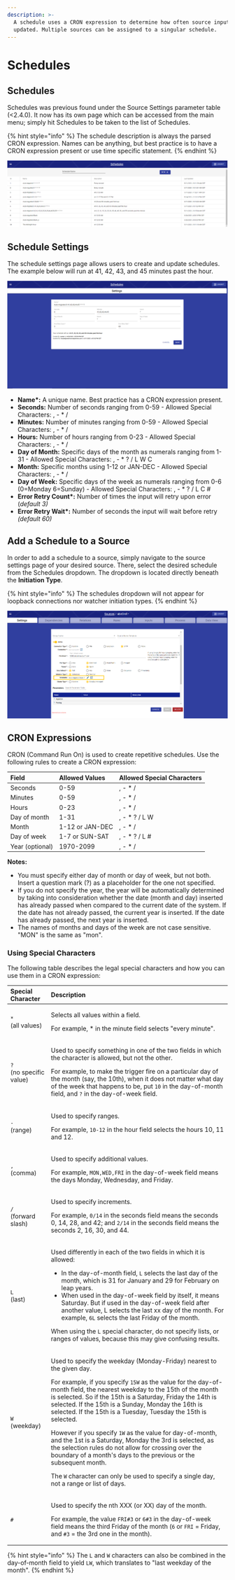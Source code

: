 ```yaml
---
description: >-
  A schedule uses a CRON expression to determine how often source inputs are
  updated. Multiple sources can be assigned to a singular schedule.
---
```


# Schedules

## Schedules

Schedules was previous found under the Source Settings parameter table \(&lt;2.4.0\). It now has its own page which can be accessed from the main menu; simply hit Schedules to be taken to the list of Schedules.

{% hint style="info" %}
The schedule description is always the parsed CRON expression. Names can be anything, but best practice is to have a CRON expression present or use time specific statement.
{% endhint %}

![](../.gitbook/assets/schedules_002.png)

## Schedule Settings

The schedule settings page allows users to create and update schedules. The example below will run at 41, 42, 43, and 45 minutes past the hour.

![](../.gitbook/assets/schedules_003.png)

* **Name\*:** A unique name. Best practice has a CRON expression present.
* **Seconds:** Number of seconds ranging from 0-59 - Allowed Special Characters: , - \* /
* **Minutes:** Number of minutes ranging from 0-59 - Allowed Special Characters: , - \* /
* **Hours:** Number of hours ranging from 0-23 - Allowed Special Characters: , - \* /
* **Day of Month:** Specific days of the month as numerals ranging from 1-31 - Allowed Special Characters: , - \* ? / L W C
* **Month:** Specific months using 1-12 or JAN-DEC - Allowed Special Characters: , - \* /
* **Day of Week:** Specific days of the week as numerals ranging from 0-6 \(0=Monday 6=Sunday\) - Allowed Special Characters: , - \* ? / L C \#
* **Error Retry Count\*:** Number of times the input will retry upon error \(_default 3\)_
* **Error Retry Wait\*:** Number of seconds the input will wait before retry _\(default 60\)_

## Add a Schedule to a Source

In order to add a schedule to a source, simply navigate to the source settings page of your desired source. There, select the desired schedule from the Schedules dropdown. The dropdown is located directly beneath the **Initiation Type**.

{% hint style="info" %}
The schedules dropdown will not appear for loopback connections nor watcher initiation types.
{% endhint %}

![](../.gitbook/assets/schedules_004%20%281%29.png)

## CRON Expressions

CRON \(Command Run On\) is used to create repetitive schedules. Use the following rules to create a CRON expression:

| **Field** | **Allowed Values** | **Allowed Special Characters** |
| :--- | :--- | :--- |
| Seconds | 0-59 | , - \* / |
| Minutes | 0-59 | , - \* / |
| Hours | 0-23 | , - \* / |
| Day of month | 1-31 | , - \* ? / L W |
| Month | 1-12 or JAN-DEC | , - \* / |
| Day of week | 1-7 or SUN-SAT | , - \* ? / L \# |
| Year \(optional\) | 1970-2099 | , - \* / |

**Notes:**

* You must specify either day of month or day of week, but not both. Insert a question mark \(?\) as a placeholder for the one not specified.
* If you do not specify the year, the year will be automatically determined by taking into consideration whether the date \(month and day\) inserted has already passed when compared to the current date of the system. If the date has not already passed, the current year is inserted. If the date has already passed, the next year is inserted.
* The names of months and days of the week are not case sensitive. "MON" is the same as "mon".

### Using Special Characters

The following table describes the legal special characters and how you can use them in a CRON expression:

<table>
  <thead>
    <tr>
      <th style="text-align:left"><b>Special Character</b>
      </th>
      <th style="text-align:left"><b>Description</b>
      </th>
    </tr>
  </thead>
  <tbody>
    <tr>
      <td style="text-align:left"><code>*</code>
        <br />(all values)</td>
      <td style="text-align:left">
        <p>Selects all values within a field.</p>
        <p>For example, * in the minute field selects &quot;every minute&quot;.</p>
      </td>
    </tr>
    <tr>
      <td style="text-align:left"><code>?</code>
        <br />(no specific value)</td>
      <td style="text-align:left">
        <p>Used to specify something in one of the two fields in which the character
          is allowed, but not the other.</p>
        <p>For example, to make the trigger fire on a particular day of the month
          (say, the 10th), when it does not matter what day of the week that happens
          to be, put <code>10</code> in the day-of-month field, and <code>?</code> in
          the day-of-week field.</p>
      </td>
    </tr>
    <tr>
      <td style="text-align:left"><code>-</code>
        <br />(range)</td>
      <td style="text-align:left">
        <p>Used to specify ranges.</p>
        <p>For example, <code>10-12</code> in the hour field selects the hours 10,
          11 and 12.</p>
      </td>
    </tr>
    <tr>
      <td style="text-align:left"><code>,</code>
        <br />(comma)</td>
      <td style="text-align:left">
        <p>Used to specify additional values.</p>
        <p>For example, <code>MON,WED,FRI</code> in the day-of-week field means the
          days Monday, Wednesday, and Friday.</p>
      </td>
    </tr>
    <tr>
      <td style="text-align:left"><code>/</code>
        <br />(forward slash)</td>
      <td style="text-align:left">
        <p>Used to specify increments.</p>
        <p>For example, <code>0/14</code> in the seconds field means the seconds 0,
          14, 28, and 42; and <code>2/14</code> in the seconds field means the seconds
          2, 16, 30, and 44.</p>
      </td>
    </tr>
    <tr>
      <td style="text-align:left"><code>L</code>
        <br />(last)</td>
      <td style="text-align:left">
        <p>Used differently in each of the two fields in which it is allowed:</p>
        <ul>
          <li>In the day-of-month field, <code>L</code> selects the last day of the month,
            which is 31 for January and 29 for February on leap years.</li>
          <li>When used in the day-of-week field by itself, it means Saturday. But if
            used in the day-of-week field after another value, L selects the last xx
            day of the month. For example, <code>6L</code> selects the last Friday of
            the month.</li>
        </ul>
        <p>When using the <code>L</code> special character, do not specify lists, or
          ranges of values, because this may give confusing results.</p>
      </td>
    </tr>
    <tr>
      <td style="text-align:left"><code>W</code>
        <br />(weekday)</td>
      <td style="text-align:left">
        <p>Used to specify the weekday (Monday-Friday) nearest to the given day.</p>
        <p>For example, if you specify <code>15W</code> as the value for the day-of-month
          field, the nearest weekday to the 15th of the month is selected. So if
          the 15th is a Saturday, Friday the 14th is selected. If the 15th is a Sunday,
          Monday the 16th is selected. If the 15th is a Tuesday, Tuesday the 15th
          is selected.</p>
        <p>However if you specify <code>1W</code> as the value for day-of-month, and
          the 1st is a Saturday, Monday the 3rd is selected, as the selection rules
          do not allow for crossing over the boundary of a month&apos;s days to the
          previous or the subsequent month.</p>
        <p>The <code>W</code> character can only be used to specify a single day, not
          a range or list of days.</p>
      </td>
    </tr>
    <tr>
      <td style="text-align:left"><code>#</code>
      </td>
      <td style="text-align:left">
        <p>Used to specify the nth XXX (or XX) day of the month.</p>
        <p>For example, the value <code>FRI#3</code> or <code>6#3</code> in the day-of-week
          field means the third Friday of the month (<code>6</code> or <code>FRI</code> =
          Friday, and <code>#3</code> = the 3rd one in the month).</p>
      </td>
    </tr>
  </tbody>
</table>

{% hint style="info" %}
The `L` and `W` characters can also be combined in the day-of-month field to yield `LW`, which translates to "last weekday of the month".
{% endhint %}

